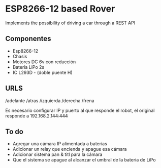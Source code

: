 # ESP8266-12 based Rover

Implements the possibility of driving a car through a REST API

## Componentes
* Esp8266-12 
* Chasis
* Motores DC 6v con reducción
* Batería LiPo 2s
* IC L293D - (doble puente H)

## URLS
/adelante
/atras
/izquierda
/derecha
/frena


Es necesario configurar IP y puerto al que responde el robot, el original responde a 192.168.2.144:444


## To do
* Agregar una cámara IP alimentada a baterías
* Adicionar un relay que encienda y apague esa cámara
* Adicionar sistema pan & titl para la cámara
* Que el sistema se apague al alcanzar el umbral de la bateria de LiPo
